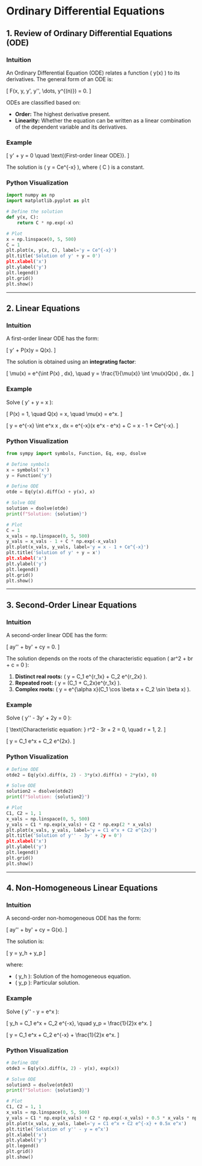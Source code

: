 # Ordinary Differential Equations

## 1. Review of Ordinary Differential Equations (ODE)

### Intuition
An Ordinary Differential Equation (ODE) relates a function \( y(x) \) to its derivatives. The general form of an ODE is:

\[
F(x, y, y', y'', \dots, y^{(n)}) = 0.
\]

ODEs are classified based on:

- **Order:** The highest derivative present.
- **Linearity:** Whether the equation can be written as a linear combination of the dependent variable and its derivatives.

### Example

\[
y' + y = 0 \quad \text{(First-order linear ODE)}.
\]

The solution is \( y = Ce^{-x} \), where \( C \) is a constant.

### Python Visualization
```python
import numpy as np
import matplotlib.pyplot as plt

# Define the solution
def y(x, C):
    return C * np.exp(-x)

# Plot
x = np.linspace(0, 5, 500)
C = 1
plt.plot(x, y(x, C), label='y = Ce^{-x}')
plt.title('Solution of y' + y = 0')
plt.xlabel('x')
plt.ylabel('y')
plt.legend()
plt.grid()
plt.show()
```

---

## 2. Linear Equations

### Intuition

A first-order linear ODE has the form:

\[
y' + P(x)y = Q(x).
\]

The solution is obtained using an **integrating factor**:

\[
\mu(x) = e^{\int P(x) \, dx}, \quad y = \frac{1}{\mu(x)} \int \mu(x)Q(x) \, dx.
\]

### Example
Solve \( y' + y = x \):

\[
P(x) = 1, \quad Q(x) = x, \quad \mu(x) = e^x.
\]

\[
y = e^{-x} \int e^x x \, dx = e^{-x}(x e^x - e^x) + C = x - 1 + Ce^{-x}.
\]

### Python Visualization
```python
from sympy import symbols, Function, Eq, exp, dsolve

# Define symbols
x = symbols('x')
y = Function('y')

# Define ODE
otde = Eq(y(x).diff(x) + y(x), x)

# Solve ODE
solution = dsolve(otde)
print(f"Solution: {solution}")

# Plot
C = 1
x_vals = np.linspace(0, 5, 500)
y_vals = x_vals - 1 + C * np.exp(-x_vals)
plt.plot(x_vals, y_vals, label='y = x - 1 + Ce^{-x}')
plt.title('Solution of y' + y = x')
plt.xlabel('x')
plt.ylabel('y')
plt.legend()
plt.grid()
plt.show()
```

---

## 3. Second-Order Linear Equations

### Intuition
A second-order linear ODE has the form:

\[
ay'' + by' + cy = 0.
\]

The solution depends on the roots of the characteristic equation \( ar^2 + br + c = 0 \):

1. **Distinct real roots:** \( y = C_1 e^{r_1x} + C_2 e^{r_2x} \).
2. **Repeated root:** \( y = (C_1 + C_2x)e^{r_1x} \).
3. **Complex roots:** \( y = e^{\alpha x}(C_1 \cos \beta x + C_2 \sin \beta x) \).

### Example
Solve \( y'' - 3y' + 2y = 0 \):

\[
\text{Characteristic equation: } r^2 - 3r + 2 = 0, \quad r = 1, 2.
\]

\[
y = C_1 e^x + C_2 e^{2x}.
\]

### Python Visualization
```python
# Define ODE
otde2 = Eq(y(x).diff(x, 2) - 3*y(x).diff(x) + 2*y(x), 0)

# Solve ODE
solution2 = dsolve(otde2)
print(f"Solution: {solution2}")

# Plot
C1, C2 = 1, 1
x_vals = np.linspace(0, 5, 500)
y_vals = C1 * np.exp(x_vals) + C2 * np.exp(2 * x_vals)
plt.plot(x_vals, y_vals, label='y = C1 e^x + C2 e^{2x}')
plt.title('Solution of y'' - 3y' + 2y = 0')
plt.xlabel('x')
plt.ylabel('y')
plt.legend()
plt.grid()
plt.show()
```

---

## 4. Non-Homogeneous Linear Equations

### Intuition
A second-order non-homogeneous ODE has the form:

\[
ay'' + by' + cy = G(x).
\]

The solution is:

\[
y = y_h + y_p
\]

where:

- \( y_h \): Solution of the homogeneous equation.
- \( y_p \): Particular solution.

### Example
Solve \( y'' - y = e^x \):

\[
y_h = C_1 e^x + C_2 e^{-x}, \quad y_p = \frac{1}{2}x e^x.
\]

\[
y = C_1 e^x + C_2 e^{-x} + \frac{1}{2}x e^x.
\]

### Python Visualization
```python
# Define ODE
otde3 = Eq(y(x).diff(x, 2) - y(x), exp(x))

# Solve ODE
solution3 = dsolve(otde3)
print(f"Solution: {solution3}")

# Plot
C1, C2 = 1, 1
x_vals = np.linspace(0, 5, 500)
y_vals = C1 * np.exp(x_vals) + C2 * np.exp(-x_vals) + 0.5 * x_vals * np.exp(x_vals)
plt.plot(x_vals, y_vals, label='y = C1 e^x + C2 e^{-x} + 0.5x e^x')
plt.title('Solution of y'' - y = e^x')
plt.xlabel('x')
plt.ylabel('y')
plt.legend()
plt.grid()
plt.show()
```
